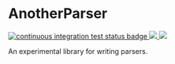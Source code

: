 # AnotherParser

<a href="https://github.com/MarkNahabedian/AnotherParser.jl/actions?query=workflow%3ACI+branch%3Amaster">
  <img
    src="https://github.com/MarkNahabedian/AnotherParser.jl/workflows/CI/badge.svg"
    alt="continuous integration test status badge" />
</a>
<a href="https://codecov.io/gh/MarkNahabedian/AnotherParser.jl">
  <img src="https://codecov.io/gh/MarkNahabedian/AnotherParser.jl/branch/master/graph/badge.svg" />
</a>
<a href="https://marknahabedian.github.io/AnotherParser.jl/">
  <img src="https://img.shields.io/badge/docs-stable-blue.svg" />
</a>


An experimental library for writing parsers.
